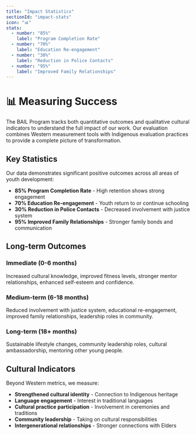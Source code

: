 ```yaml
---
title: "Impact Statistics"
sectionId: "impact-stats"
icon: "📊"
stats:
  - number: "85%"
    label: "Program Completion Rate"
  - number: "70%"
    label: "Education Re-engagement"
  - number: "30%"
    label: "Reduction in Police Contacts"
  - number: "95%"
    label: "Improved Family Relationships"
---
```


# 📊 Measuring Success

The BAIL Program tracks both quantitative outcomes and qualitative cultural indicators to understand the full impact of our work. Our evaluation combines Western measurement tools with Indigenous evaluation practices to provide a complete picture of transformation.

## Key Statistics

Our data demonstrates significant positive outcomes across all areas of youth development:

- **85% Program Completion Rate** - High retention shows strong engagement
- **70% Education Re-engagement** - Youth return to or continue schooling
- **30% Reduction in Police Contacts** - Decreased involvement with justice system
- **95% Improved Family Relationships** - Stronger family bonds and communication

## Long-term Outcomes

### Immediate (0-6 months)
Increased cultural knowledge, improved fitness levels, stronger mentor relationships, enhanced self-esteem and confidence.

### Medium-term (6-18 months)  
Reduced involvement with justice system, educational re-engagement, improved family relationships, leadership roles in community.

### Long-term (18+ months)
Sustainable lifestyle changes, community leadership roles, cultural ambassadorship, mentoring other young people.

## Cultural Indicators

Beyond Western metrics, we measure:
- **Strengthened cultural identity** - Connection to Indigenous heritage
- **Language engagement** - Interest in traditional languages
- **Cultural practice participation** - Involvement in ceremonies and traditions
- **Community leadership** - Taking on cultural responsibilities
- **Intergenerational relationships** - Stronger connections with Elders